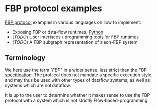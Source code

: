FBP protocol examples
========================

[FBP protocol](http://noflojs.org/documentation/protocol/) examples in various languages on how to implement:

* Exposing FBP or data-flow runtimes. [Python](./python)
* (_TODO_) User interfaces / programming tools for FBP runtimes
* (_TODO_) A FBP subgraph representation of a non-FBP system

Terminology
---------------
We here use the term "_FBP_" in a wider sense, less strict than the
[FBP specification](https://github.com/flowbased/flowbased.org/wiki).
The protocol does not mandate a specific execution style, and may thus
be used with other types of dataflow systems, as well as systems which are not dataflow.

It is up to the user to determine whether it makes sense to use the FBP protocol
with a system which is not strictly Flow-based-programming.

